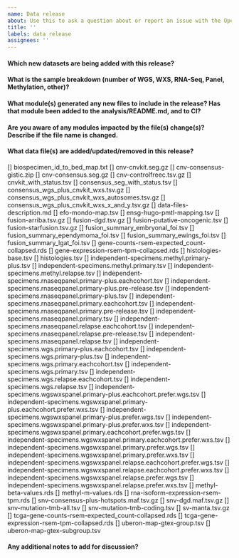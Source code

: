 ```yaml
---
name: Data release
about: Use this to ask a question about or report an issue with the OpenTargets data release files
title: ''
labels: data release
assignees: ''
---
```


#### Which new datasets are being added with this release?

#### What is the sample breakdown (number of WGS, WXS, RNA-Seq, Panel, Methylation, other)?

#### What module(s) generated any new files to include in the release? Has that module been added to the analysis/README.md, and to CI?

#### Are you aware of any modules impacted by the file(s) change(s)? Describe if the file name is changed.

#### What data file(s) are added/updated/removed in this release?

<!-- See list of files below from current release and update the list as appropriate -->

[] biospecimen_id_to_bed_map.txt 
[] cnv-cnvkit.seg.gz 
[] cnv-consensus-gistic.zip 
[] cnv-consensus.seg.gz 
[] cnv-controlfreec.tsv.gz 
[] cnvkit_with_status.tsv 
[] consensus_seg_with_status.tsv 
[] consensus_wgs_plus_cnvkit_wxs.tsv.gz 
[] consensus_wgs_plus_cnvkit_wxs_autosomes.tsv.gz 
[] consensus_wgs_plus_cnvkit_wxs_x\_and_y.tsv.gz 
[] data-files-description.md 
[] efo-mondo-map.tsv 
[] ensg-hugo-pmtl-mapping.tsv 
[] fusion-arriba.tsv.gz 
[] fusion-dgd.tsv.gz 
[] fusion-putative-oncogenic.tsv 
[] fusion-starfusion.tsv.gz 
[] fusion_summary_embryonal_foi.tsv 
[] fusion_summary_ependymoma_foi.tsv 
[] fusion_summary_ewings_foi.tsv 
[] fusion_summary_lgat_foi.tsv 
[] gene-counts-rsem-expected_count-collapsed.rds 
[] gene-expression-rsem-tpm-collapsed.rds 
[] histologies-base.tsv 
[] histologies.tsv 
[] independent-specimens.methyl.primary-plus.tsv 
[] independent-specimens.methyl.primary.tsv 
[] independent-specimens.methyl.relapse.tsv 
[] independent-specimens.rnaseqpanel.primary-plus.eachcohort.tsv 
[] independent-specimens.rnaseqpanel.primary-plus.pre-release.tsv 
[] independent-specimens.rnaseqpanel.primary-plus.tsv 
[] independent-specimens.rnaseqpanel.primary.eachcohort.tsv 
[] independent-specimens.rnaseqpanel.primary.pre-release.tsv 
[] independent-specimens.rnaseqpanel.primary.tsv 
[] independent-specimens.rnaseqpanel.relapse.eachcohort.tsv 
[] independent-specimens.rnaseqpanel.relapse.pre-release.tsv 
[] independent-specimens.rnaseqpanel.relapse.tsv 
[] independent-specimens.wgs.primary-plus.eachcohort.tsv 
[] independent-specimens.wgs.primary-plus.tsv 
[] independent-specimens.wgs.primary.eachcohort.tsv 
[] independent-specimens.wgs.primary.tsv 
[] independent-specimens.wgs.relapse.eachcohort.tsv 
[] independent-specimens.wgs.relapse.tsv 
[] independent-specimens.wgswxspanel.primary-plus.eachcohort.prefer.wgs.tsv 
[] independent-specimens.wgswxspanel.primary-plus.eachcohort.prefer.wxs.tsv 
[] independent-specimens.wgswxspanel.primary-plus.prefer.wgs.tsv 
[] independent-specimens.wgswxspanel.primary-plus.prefer.wxs.tsv 
[] independent-specimens.wgswxspanel.primary.eachcohort.prefer.wgs.tsv 
[] independent-specimens.wgswxspanel.primary.eachcohort.prefer.wxs.tsv 
[] independent-specimens.wgswxspanel.primary.prefer.wgs.tsv 
[] independent-specimens.wgswxspanel.primary.prefer.wxs.tsv 
[] independent-specimens.wgswxspanel.relapse.eachcohort.prefer.wgs.tsv 
[] independent-specimens.wgswxspanel.relapse.eachcohort.prefer.wxs.tsv 
[] independent-specimens.wgswxspanel.relapse.prefer.wgs.tsv 
[] independent-specimens.wgswxspanel.relapse.prefer.wxs.tsv 
[] methyl-beta-values.rds 
[] methyl-m-values.rds 
[] rna-isoform-expression-rsem-tpm.rds 
[] snv-consensus-plus-hotspots.maf.tsv.gz 
[] snv-dgd.maf.tsv.gz 
[] snv-mutation-tmb-all.tsv 
[] snv-mutation-tmb-coding.tsv 
[] sv-manta.tsv.gz 
[] tcga-gene-counts-rsem-expected_count-collapsed.rds 
[] tcga-gene-expression-rsem-tpm-collapsed.rds 
[] uberon-map-gtex-group.tsv 
[] uberon-map-gtex-subgroup.tsv

#### Any additional notes to add for discussion?

